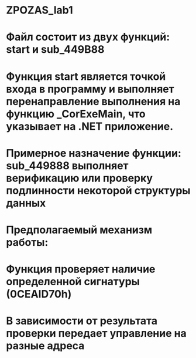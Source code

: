 # ZPOZAS_lab1
# Файл состоит из двух функций: start и sub_449B88
# Функция start является точкой входа в программу и выполняет перенаправление выполнения на функцию _CorExeMain, что указывает на .NET приложение.
# Примерное назначение функции: sub_449888 выполняет верификацию или проверку подлинности некоторой структуры данных
# Предполагаемый механизм работы:
# Функция проверяет наличие определенной сигнатуры (0CEAID70h)
# В зависимости от результата проверки передает управление на разные адреса
